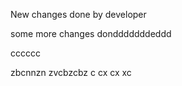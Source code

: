 New changes done by developer

some more changes dondddddddeddd


cccccc

zbcnnzn zvcbzcbz
c cx cx xc
